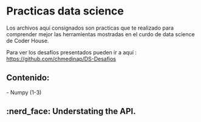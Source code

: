# Practicas data science
Los archivos aquí consignados son practicas que te realizado para comprender mejor las herramientas mostradas en el curdo de data science de Coder House. 

Para ver los desafíos presentados pueden ir a aquí : https://github.com/chmedinap/DS-Desafios

<h2> Contenido: </h2> 
- Numpy (1-3)

<h2> :nerd_face:  Understating the API.</h2>
